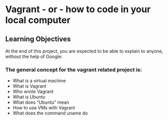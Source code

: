 # Vagrant - or - how to code in your local computer
## Learning Objectives
At the end of this project, you are expected to be able to explain to anyone, without the help of Google:
### The general concept for the vagrant related project is:
* What is a virtual machine
* What is Vagrant
* Who wrote Vagrant
* What is Ubuntu
* What does “Ubuntu” mean
* How to use VMs with Vagrant
* What does the command uname do

